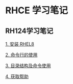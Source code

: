 # RHCE 学习笔记

## RH124学习笔记

[1. 安装 RHEL8](./RH124/01-%E5%AE%89%E8%A3%85RHEL8.md)

[2. 命令行的使用](./RH124/02-%E5%91%BD%E4%BB%A4%E8%A1%8C%E7%9A%84%E4%BD%BF%E7%94%A8.md)

[3. 目录结构及命令使用](./RH124/03-%E7%9B%AE%E5%BD%95%E7%BB%93%E6%9E%84%E5%8F%8A%E5%91%BD%E4%BB%A4%E4%BD%BF%E7%94%A8.md)

[4. 获取帮助](./RH124/04-%E8%8E%B7%E5%8F%96%E5%B8%AE%E5%8A%A9.md)